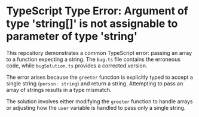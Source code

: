 # TypeScript Type Error: Argument of type 'string[]' is not assignable to parameter of type 'string'

This repository demonstrates a common TypeScript error: passing an array to a function expecting a string. The `bug.ts` file contains the erroneous code, while `bugSolution.ts` provides a corrected version.

The error arises because the `greeter` function is explicitly typed to accept a single string (`person: string`) and return a string.  Attempting to pass an array of strings results in a type mismatch.

The solution involves either modifying the `greeter` function to handle arrays or adjusting how the `user` variable is handled to pass only a single string.